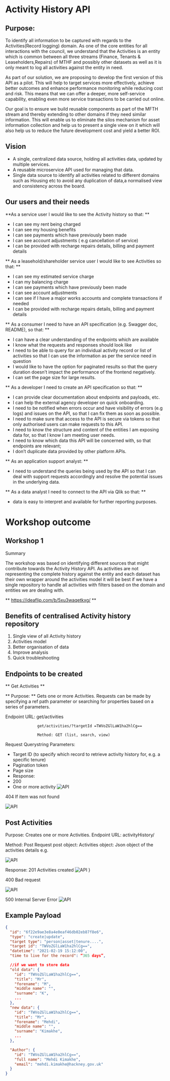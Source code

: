 # Activity History API

## Purpose:
To identify all information to be captured with regards to the Activities(Record logging) domain.
As one of the core entities for all interactions with the council, we understand that the Activities is an entity which is common between all three streams (Finance, Tenants & Leaseholders,Repairs) of MTHF and possibly other datasets as well as it is only meant to log all activities against the entity in need.

As part of our solution, we are proposing to develop the first version of this API as a pilot. This will help to target services more effectively, achieve better outcomes and enhance performance monitoring while reducing cost and risk. This means that we can offer a deeper, more self-service capability, enabling even more service transactions to be carried out online.

Our goal is to ensure we build reusable components as part of the MFTH stream and thereby extending to other domains if they need similar information. This will enable us to eliminate the silos mechanism for asset information collection and help us to present a single view on it which will also help us to reduce the future development cost and yield a better ROI.

## Vision

- A single, centralized data source, holding all activities data, updated by multiple services.
- A reusable microservice API used for managing that data.
- Single data source to identify all activities related to different domains such as Housing etc to avoid any duplication of data,a normalised view and consistency across the board.

## Our users and their needs

**As a service user I would like to see the Activity history so that: **
- I can see my rent being charged
- I can see my housing benefits
- I can see payments which have previously been made
- I can see account adjustments ( e.g cancellation of service)
- I can be provided with recharge repairs details, billing and payment details


** As a leasehold/shareholder  service user I would like to see Activities so that: **
- I can see my estimated service charge
- I can my balancing charge
- I can see payments which have previously been made
- I can see account adjustments
- I can see if I have a major works accounts and complete transactions if needed
- I can be provided with recharge repairs details,  billing and payment details

** As a consumer I need to have an API specification (e.g. Swagger doc, README), so that: **
- I can have a clear understanding of the endpoints which are available
- I know what the requests and responses should look like
- I need to be able to query for an individual activity record or list of activities so that
I can use the information as per the service need in question
- I would like to have the option for paginated results so that
the query duration doesn’t impact the performance of the frontend negatively.
- I can set the page size for large results.


** As a developer I need to create an API specification so that: **
- I can provide clear documentation about endpoints and payloads, etc.
- I can help the external agency developer on quick onboarding.
- I need to be notified when errors occur and have visibility of errors (e.g logs) and issues on the API, so that I can fix them as soon as possible.
- I need to make sure that access to the API is secure via tokens so that only authorised users can make requests to this API.
-  I need to know the structure and content of the entities I am exposing data for, so that I know I am meeting user needs.
- I need to know which data this API will be concerned with, so that
endpoints are relevant;
- I don’t duplicate data provided by other platform APIs.


** As an application  support analyst: **
 - I need to understand the queries being used by the API so that I can deal with support requests accordingly and resolve the potential issues in the underlying data.

** As a data analyst I need to connect to the API via Qlik so that: **
- data is easy to interpret and available for further reporting purposes.


# Workshop outcome
## Workshop 1

Summary

The workshop was based on identifying different sources that might contribute towards the Activity History API. As activities are not representing the complete history against the entity and each dataset has their own wrapper around the activities model it will be best if we have a single repository to handle all activities with filters based on the domain and entities we are dealing with.

** https://ideaflip.com/b/5xu3waqetkxg/ **

## Benefits of centralised Activity history repository
1. Single view of all Activity history
2. Activities model
3. Better organisation of data
4. Improve analysis
5. Quick troubleshooting

## Endpoints to be created
** Get Activities **

** Purpose: ** Gets one or more Activities. Requests can be made by specifying a ref path parameter or searching for properties based on a series of parameters.

Endpoint URL:
               get/activities

		          get/activities/?targetId =TWVoZGlLaW1ha2hlCg==

                  Method: GET (list, search, view)

Request Querystring Parameters:

- Target ID (to specify which record to retrieve activity history for, e.g. a specific tenure)
- Pagination token
- Page size
- Response:
- 200
- One or more activity
![API ](./doc-images/spec1.png)

404
If item was not found

![API](./doc-images/spec2.png)

## Post Activities
Purpose: Creates one or more Activities.
Endpoint URL: activityHistory/

Method: Post
Request post object:
Activities object: Json object of the activities details e.g.

![API](./doc-images/spec3.png)


Response:
201
Activities created
![API](./doc-images/spec3.png)
}

400
Bad request

![API](./doc-images/spec4.png)

500
Internal Server Error
![API](./doc-images/spec5.png)

## Example Payload

```json
{
  "id": "6f22e9ae3e8a4e0eaf46db02eb87f8e6",
  "type": "create|update",
  "target type": "person|asset|tenure....",
  "target id": "TWVoZGlLaW1ha2hlCg==",
  "datetime": "2021-02-19 15:12:00",
  "time to live for the record": “365 days”,

  //if we want to store data
  "old data": {
    "id": "TWVoZGlLaW1ha2hlCg==",
    "title": "Mr",
    "forename": "M",
    "middle name": "",
    "surname": "K",
    ...
  },
  "new data": {
    "id": "TWVoZGlLaW1ha2hlCg==",
    "title": "Mr",
    "forename": "Mehdi",
    "middle name": "",
    "surname": "Kimakhe",
    ...
  },

  "Author": {
    "id": "TWVoZGlLaW1ha2hlCg==",
    "full name": "Mehdi Kimakhe",
    "email": "mehdi.kimakhe@hackney.gov.uk"
  }
}
```
